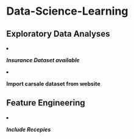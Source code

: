 # Data-Science-Learning

## Exploratory Data Analyses
<li><i><b><p>Insurance Dataset available</p></i></b></li>
<li><b><p>Import carsale dataset from website</p></i></b></li>

## Feature Engineering
<li><i><b><p>Include Recepies</p></i></b></li>

